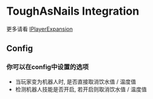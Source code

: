 # ToughAsNails Integration

更多请看 [IPlayerExpansion](https://github.com/ikexing-cn/RandomTweaker/blob/master/wiki/zh_cn/IPlayerExpansion.md)

## Config

### 你可以在config中设置的选项

* 当玩家变为机器人时, 是否直接取消饮水值 / 温度值
* 检测机器人技能是否开启, 若开启则取消饮水值 / 温度值
